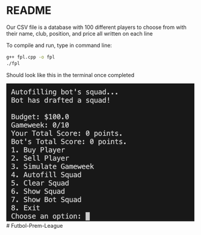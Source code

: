 # README

Our CSV file is a database with 100 different players to choose from with their name, club, position, and price all written on each line

To compile and run, type in command line: 

```zsh
g++ fpl.cpp -o fpl
./fpl
```

Should look like this in the terminal once completed

<img src="asset/GameRunningSuccessfully.png" alt="Game Running Successfully" width="500"># Futbol-Prem-League
